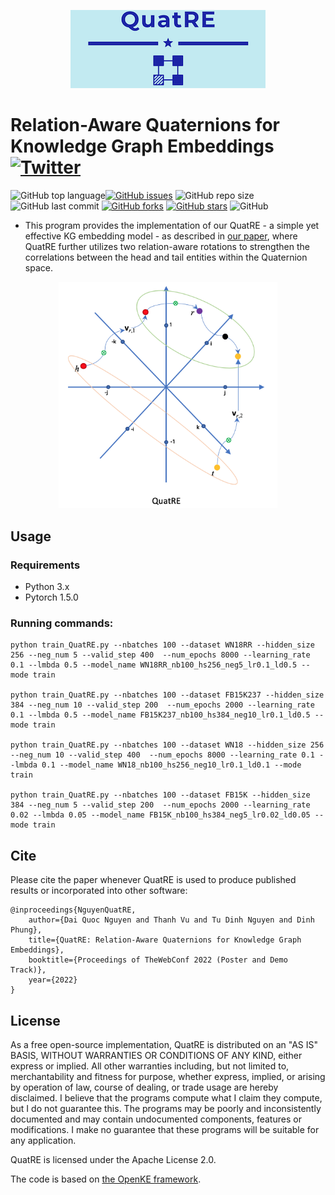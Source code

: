 <p align="center">
	<img src="https://github.com/daiquocnguyen/QuatRE/blob/master/QuatRE_logo.png">
</p>

# Relation-Aware Quaternions for Knowledge Graph Embeddings<a href="https://twitter.com/intent/tweet?text=Wow:&url=https%3A%2F%2Fgithub.com%2Fdaiquocnguyen%2FQuatRE%2Fblob%2Fmaster%2FREADME.md"><img alt="Twitter" src="https://img.shields.io/twitter/url?style=social&url=https%3A%2F%2Ftwitter.com%2Fdaiquocng"></a>

<img alt="GitHub top language" src="https://img.shields.io/github/languages/top/daiquocnguyen/QuatRE"><a href="https://github.com/daiquocnguyen/QuatRE/issues"><img alt="GitHub issues" src="https://img.shields.io/github/issues/daiquocnguyen/QuatRE"></a>
<img alt="GitHub repo size" src="https://img.shields.io/github/repo-size/daiquocnguyen/QuatRE">
<img alt="GitHub last commit" src="https://img.shields.io/github/last-commit/daiquocnguyen/QuatRE">
<a href="https://github.com/daiquocnguyen/QuatRE/network"><img alt="GitHub forks" src="https://img.shields.io/github/forks/daiquocnguyen/QuatRE"></a>
<a href="https://github.com/daiquocnguyen/QuatRE/stargazers"><img alt="GitHub stars" src="https://img.shields.io/github/stars/daiquocnguyen/QuatRE"></a>
<img alt="GitHub" src="https://img.shields.io/github/license/daiquocnguyen/QuatRE">

- This program provides the implementation of our QuatRE - a simple yet effective KG embedding model - as described in [our paper](https://arxiv.org/abs/2009.12517), where QuatRE further utilizes two relation-aware rotations to strengthen the correlations between the head and tail entities within the Quaternion space.

<p align="center">
	<img src="https://github.com/daiquocnguyen/QuatRE/blob/master/QuatRE.png" width="350">
</p>


## Usage

### Requirements
- Python 3.x
- Pytorch 1.5.0

### Running commands:
	
	python train_QuatRE.py --nbatches 100 --dataset WN18RR --hidden_size 256 --neg_num 5 --valid_step 400  --num_epochs 8000 --learning_rate 0.1 --lmbda 0.5 --model_name WN18RR_nb100_hs256_neg5_lr0.1_ld0.5 --mode train

	python train_QuatRE.py --nbatches 100 --dataset FB15K237 --hidden_size 384 --neg_num 10 --valid_step 200  --num_epochs 2000 --learning_rate 0.1 --lmbda 0.5 --model_name FB15K237_nb100_hs384_neg10_lr0.1_ld0.5 --mode train

	python train_QuatRE.py --nbatches 100 --dataset WN18 --hidden_size 256 --neg_num 10 --valid_step 400  --num_epochs 8000 --learning_rate 0.1 --lmbda 0.1 --model_name WN18_nb100_hs256_neg10_lr0.1_ld0.1 --mode train
	
	python train_QuatRE.py --nbatches 100 --dataset FB15K --hidden_size 384 --neg_num 5 --valid_step 200  --num_epochs 2000 --learning_rate 0.02 --lmbda 0.05 --model_name FB15K_nb100_hs384_neg5_lr0.02_ld0.05 --mode train


## Cite 

Please cite the paper whenever QuatRE is used to produce published results or incorporated into other software:

	@inproceedings{NguyenQuatRE,
		author={Dai Quoc Nguyen and Thanh Vu and Tu Dinh Nguyen and Dinh Phung},
		title={QuatRE: Relation-Aware Quaternions for Knowledge Graph Embeddings},
		booktitle={Proceedings of TheWebConf 2022 (Poster and Demo Track)},
		year={2022}
	}

## License

As a free open-source implementation, QuatRE is distributed on an "AS IS" BASIS, WITHOUT WARRANTIES OR CONDITIONS OF ANY KIND, either express or implied. All other warranties including, but not limited to, merchantability and fitness for purpose, whether express, implied, or arising by operation of law, course of dealing, or trade usage are hereby disclaimed. I believe that the programs compute what I claim they compute, but I do not guarantee this. The programs may be poorly and inconsistently documented and may contain undocumented components, features or modifications. I make no guarantee that these programs will be suitable for any application.

QuatRE is licensed under the Apache License 2.0.

The code is based on [the OpenKE framework](https://github.com/thunlp/OpenKE/tree/OpenKE-PyTorch(old)).
